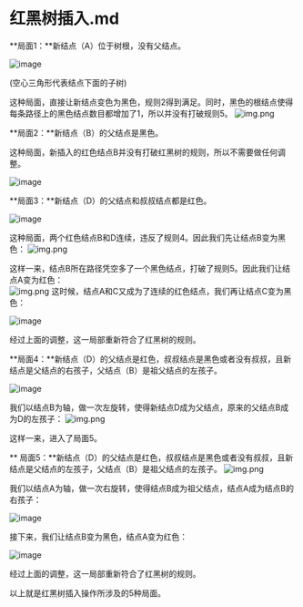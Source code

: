 # 红黑树插入.md


**局面1：**新结点（A）位于树根，没有父结点。

![image](../images/insert1.png)

(空心三角形代表结点下面的子树)

这种局面，直接让新结点变色为黑色，规则2得到满足。同时，黑色的根结点使得每条路径上的黑色结点数目都增加了1，所以并没有打破规则5。
![img.png](../images/insert2.png)

**局面2：**新结点（B）的父结点是黑色。

这种局面，新插入的红色结点B并没有打破红黑树的规则，所以不需要做任何调整。

![image](../images/insert3.png)

**局面3：**新结点（D）的父结点和叔叔结点都是红色。

![image](../images/insert4.jpeg)

这种局面，两个红色结点B和D连续，违反了规则4。因此我们先让结点B变为黑色：
![img.png](../images/insert5.png)

这样一来，结点B所在路径凭空多了一个黑色结点，打破了规则5。因此我们让结点A变为红色：  
![img.png](../images/insert6.png)
这时候，结点A和C又成为了连续的红色结点，我们再让结点C变为黑色：

![image](../images/insert7.jpeg)

经过上面的调整，这一局部重新符合了红黑树的规则。

**局面4：**新结点（D）的父结点是红色，叔叔结点是黑色或者没有叔叔，且新结点是父结点的右孩子，父结点（B）是祖父结点的左孩子。

![image](../images/insert8.jpeg)

我们以结点B为轴，做一次左旋转，使得新结点D成为父结点，原来的父结点B成为D的左孩子：
![img.png](../images/insert9.png)

这样一来，进入了局面5。

** 局面5：**新结点（D）的父结点是红色，叔叔结点是黑色或者没有叔叔，且新结点是父结点的左孩子，父结点（B）是祖父结点的左孩子。
![img.png](../images/insert10.png)

我们以结点A为轴，做一次右旋转，使得结点B成为祖父结点，结点A成为结点B的右孩子：

![image](../images/insert11.jpeg)

接下来，我们让结点B变为黑色，结点A变为红色：  

![image](../images/insert12.jpeg)

经过上面的调整，这一局部重新符合了红黑树的规则。

以上就是红黑树插入操作所涉及的5种局面。